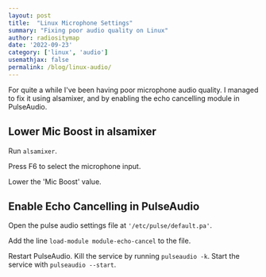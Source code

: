 ```yaml
---
layout: post
title:  "Linux Microphone Settings"
summary: "Fixing poor audio quality on Linux"
author: radiositymap
date: '2022-09-23'
category: ['linux', 'audio']
usemathjax: false
permalink: /blog/linux-audio/
---
```


For quite a while I've been having poor microphone audio quality. I managed to fix it using alsamixer, and by enabling the echo cancelling module in PulseAudio.

## Lower Mic Boost in alsamixer

Run `alsamixer`.

Press F6 to select the microphone input.

Lower the 'Mic Boost' value.

## Enable Echo Cancelling in PulseAudio

Open the pulse audio settings file at `'/etc/pulse/default.pa'`.

Add the line `load-module module-echo-cancel` to the file.

Restart PulseAudio. Kill the service by running `pulseaudio -k`. Start the service with `pulseaudio --start`.
